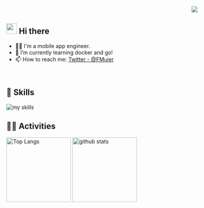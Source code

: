 <div align="right">
  <img src="https://komarev.com/ghpvc/?username=kktaro" />
</div>

## <img src="https://media.giphy.com/media/hvRJCLFzcasrR4ia7z/giphy.gif" width="28"> Hi there

- 🧑‍💻 I'm a mobile app engineer.
- 🌱 I’m currently learning docker and go!
- 📫 How to reach me: [Twitter - @FMuier](https://twitter.com/FMuier)
<br>

## 🌱 Skills
<img alt="my skills" src="https://skillicons.dev/icons?theme=light&perline=6&i=androidstudio,kotlin,gradle,firebase,dart,flutter,docker,go,react,ts,gitlab,vscode" />
<br>

## 🏃‍♀️ Activities
<div align="left"> 
  <img alt="Top Langs" height="170px" src="https://github-readme-stats.vercel.app/api?username=kktaro&theme=vue-dark&layout=compact" />
  <img alt="github stats" height="170px" src="https://github-readme-stats.vercel.app/api/top-langs/?username=kktaro&theme=vue-dark&layout=compact" />
</div>
